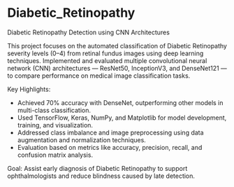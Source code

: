 # Diabetic_Retinopathy
Diabetic Retinopathy Detection using CNN Architectures


This project focuses on the automated classification of Diabetic Retinopathy severity levels (0–4) from retinal fundus images using deep learning techniques. Implemented and evaluated multiple convolutional neural network (CNN) architectures — ResNet50, InceptionV3, and DenseNet121 — to compare performance on medical image classification tasks.

Key Highlights:
- Achieved 70% accuracy with DenseNet, outperforming other models in multi-class classification.
- Used TensorFlow, Keras, NumPy, and Matplotlib for model development, training, and visualization.
- Addressed class imbalance and image preprocessing using data augmentation and normalization techniques.
- Evaluation based on metrics like accuracy, precision, recall, and confusion matrix analysis.

Goal: Assist early diagnosis of Diabetic Retinopathy to support ophthalmologists and reduce blindness caused by late detection.
